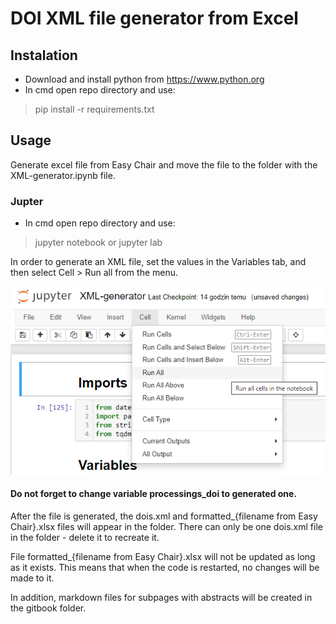 # DOI XML file generator from Excel
## Instalation
- Download and install python from https://www.python.org
- In cmd open repo directory and use:
> pip install -r requirements.txt

## Usage
Generate excel file from Easy Chair and move the file to the folder with the XML-generator.ipynb file.

### Jupter
- In cmd open repo directory and use:
> jupyter notebook
or
> jupyter lab

In order to generate an XML file, set the values ​​in the Variables tab, and then select Cell > Run all from the menu. 

![Cell > Run all ](imgs/1.png)

#### Do not forget to change variable processings_doi to generated one. 

After the file is generated, the dois.xml and formatted_{filename from Easy Chair}.xlsx files will appear in the folder. There can only be one dois.xml file in the folder - delete it to recreate it.

File formatted_{filename from Easy Chair}.xlsx will not be updated as long as it exists. This means that when the code is restarted, no changes will be made to it.

In addition, markdown files for subpages with abstracts will be created in the gitbook folder.

